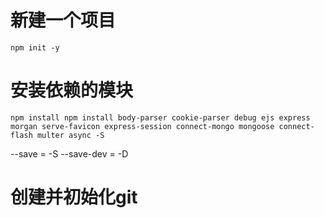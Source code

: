 # 新建一个项目
```
npm init -y
```
# 安装依赖的模块
```
npm install npm install body-parser cookie-parser debug ejs express morgan serve-favicon express-session connect-mongo mongoose connect-flash multer async -S
```
--save = -S
--save-dev = -D

# 创建并初始化git